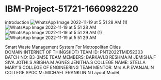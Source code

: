 # IBM-Project-51721-1660982220
introduction
![WhatsApp Image 2022-11-19 at 5 51 28 AM (1)](https://user-images.githubusercontent.com/115696184/202854859-519b7187-2ee5-4940-9c12-a61c0c176f0d.jpeg)
![WhatsApp Image 2022-11-19 at 5 51 28 AM](https://user-images.githubusercontent.com/115696184/202854862-82e6e17b-bbfd-458d-87e9-19376d56aa26.jpeg)
![WhatsApp Image 2022-11-19 at 5 51 29 AM (1)](https://user-images.githubusercontent.com/115696184/202854865-3392dcaa-580a-4af1-93df-b7d1068bdc79.jpeg)
![WhatsApp Image 2022-11-19 at 5 51 29 AM](https://user-images.githubusercontent.com/115696184/202854868-2e96f6bb-9757-4bbb-b891-12af41c0c7a0.jpeg)

Smart Waste Management System For Metropolitan Cities DOMAIN:INTERNET OF THINGS(IOT)
TEAM ID: PNT2022TMID52303
BATCH NO: B3-3M5E
TEAM MEMBERS: BARKAVI.B RESHMA.M JEMISHA.F SIVA JOTHI.S ABISHA.M AGNES JENITHA.S
COLLEGE NAME: STELLA MARY'S COLLEGE OF ENGINEERING
TEAM MENTOR: Mrs.A.P.EVANJALIN  COLLEGE SPOC:Mr.MICHAEL FRANKLIN N
Layout Model
